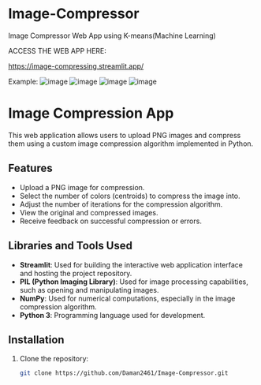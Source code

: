 # Image-Compressor
Image Compressor Web App using K-means(Machine Learning)

ACCESS THE WEB APP HERE:

https://image-compressing.streamlit.app/


Example:
![image](https://github.com/Daman2461/Image-Compressor/assets/142651012/37a9b3cc-b088-40f3-b7ee-10bbb1b447c6)
![image](https://github.com/Daman2461/Image-Compressor/assets/142651012/965ce1e7-113a-4465-a5bf-f41e5dddfd21)
![image](https://github.com/Daman2461/Image-Compressor/assets/142651012/e5e15c76-4daf-42fd-a1a4-894ddae27d9f)
![image](https://github.com/Daman2461/Image-Compressor/assets/142651012/e639ee89-9955-4c81-b4e4-78299923e259)



# Image Compression App

This web application allows users to upload PNG images and compress them using a custom image compression algorithm implemented in Python.

## Features

- Upload a PNG image for compression.
- Select the number of colors (centroids) to compress the image into.
- Adjust the number of iterations for the compression algorithm.
- View the original and compressed images.
- Receive feedback on successful compression or errors.
  
## Libraries and Tools Used

- **Streamlit**: Used for building the interactive web application interface and hosting the project repository.
- **PIL (Python Imaging Library)**: Used for image processing capabilities, such as opening and manipulating images.
- **NumPy**: Used for numerical computations, especially in the image compression algorithm.
- **Python 3**: Programming language used for development.

  
## Installation

1. Clone the repository:

   ```bash
   git clone https://github.com/Daman2461/Image-Compressor.git

